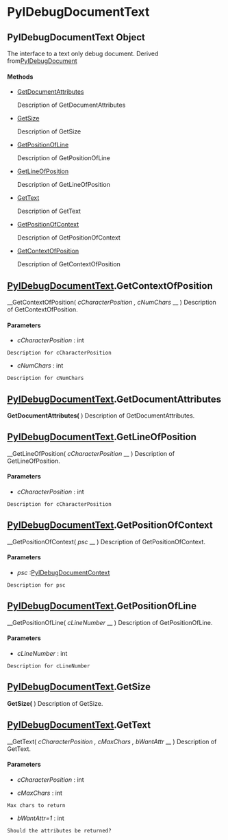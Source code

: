 # PyIDebugDocumentText

## PyIDebugDocumentText Object

The interface to a text only debug document. Derived from[PyIDebugDocument](#pyidebugdocument)

#### Methods


  - [GetDocumentAttributes](PyIDebugDocumentText.md#pyidebugdocumenttextgetdocumentattributes)

    Description of GetDocumentAttributes&nbsp;

  - [GetSize](PyIDebugDocumentText.md#pyidebugdocumenttextgetsize)

    Description of GetSize&nbsp;

  - [GetPositionOfLine](PyIDebugDocumentText.md#pyidebugdocumenttextgetpositionofline)

    Description of GetPositionOfLine&nbsp;

  - [GetLineOfPosition](PyIDebugDocumentText.md#pyidebugdocumenttextgetlineofposition)

    Description of GetLineOfPosition&nbsp;

  - [GetText](PyIDebugDocumentText.md#pyidebugdocumenttextgettext)

    Description of GetText&nbsp;

  - [GetPositionOfContext](PyIDebugDocumentText.md#pyidebugdocumenttextgetpositionofcontext)

    Description of GetPositionOfContext&nbsp;

  - [GetContextOfPosition](PyIDebugDocumentText.md#pyidebugdocumenttextgetcontextofposition)

    Description of GetContextOfPosition&nbsp;

## [PyIDebugDocumentText](#pyidebugdocumenttext).GetContextOfPosition

 __GetContextOfPosition( *cCharacterPosition*  *, cNumChars* __ )
Description of GetContextOfPosition.

#### Parameters


  -  *cCharacterPosition* : int

    Description for cCharacterPosition

  -  *cNumChars* : int

    Description for cNumChars

## [PyIDebugDocumentText](#pyidebugdocumenttext).GetDocumentAttributes

 __GetDocumentAttributes(__ )
Description of GetDocumentAttributes.

## [PyIDebugDocumentText](#pyidebugdocumenttext).GetLineOfPosition

 __GetLineOfPosition( *cCharacterPosition* __ )
Description of GetLineOfPosition.

#### Parameters


  -  *cCharacterPosition* : int

    Description for cCharacterPosition

## [PyIDebugDocumentText](#pyidebugdocumenttext).GetPositionOfContext

 __GetPositionOfContext( *psc* __ )
Description of GetPositionOfContext.

#### Parameters


  -  *psc* :[PyIDebugDocumentContext](#pyidebugdocumentcontext)

    Description for psc

## [PyIDebugDocumentText](#pyidebugdocumenttext).GetPositionOfLine

 __GetPositionOfLine( *cLineNumber* __ )
Description of GetPositionOfLine.

#### Parameters


  -  *cLineNumber* : int

    Description for cLineNumber

## [PyIDebugDocumentText](#pyidebugdocumenttext).GetSize

 __GetSize(__ )
Description of GetSize.

## [PyIDebugDocumentText](#pyidebugdocumenttext).GetText

 __GetText( *cCharacterPosition*  *, cMaxChars*  *, bWantAttr* __ )
Description of GetText.

#### Parameters


  -  *cCharacterPosition* : int

    

  -  *cMaxChars* : int

    Max chars to return

  -  *bWantAttr=1* : int

    Should the attributes be returned?